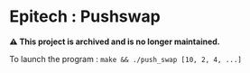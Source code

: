 # Epitech : Pushswap
**⚠️ This project is archived and is no longer maintained.**

To launch the program :
`make && ./push_swap [10, 2, 4, ...]`
